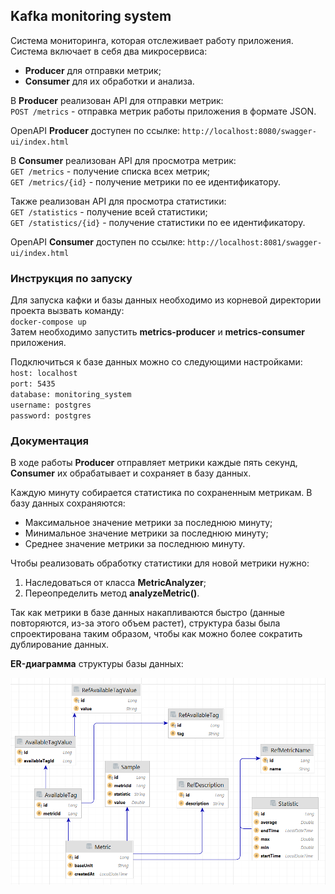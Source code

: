 ## Kafka monitoring system  
  
Система мониторинга, которая отслеживает работу приложения.  
Система включает в себя два микросервиса:  
- __Producer__ для отправки метрик;  
- __Consumer__ для их обработки и анализа.  
  
В __Producer__ реализован API для отправки метрик:  
`POST /metrics` - отправка метрик работы приложения в формате JSON.

OpenAPI __Producer__ доступен по ссылке: `http://localhost:8080/swagger-ui/index.html`  
  
В __Consumer__ реализован API для просмотра метрик:  
`GET /metrics` - получение списка всех метрик;  
`GET /metrics/{id}` - получение метрики по ее идентификатору.  
  
Также реализован API для просмотра статистики:  
`GET /statistics` - получение всей статистики;  
`GET /statistics/{id}` - получение статистики по ее идентификатору.

OpenAPI __Consumer__ доступен по ссылке: `http://localhost:8081/swagger-ui/index.html`  

### Инструкция по запуску

Для запуска кафки и базы данных необходимо из корневой директории проекта вызвать команду:  
`docker-compose up`  
Затем необходимо запустить **metrics-producer** и **metrics-consumer** приложения.

Подключиться к базе данных можно со следующими настройками:  
`host: localhost`    
`port: 5435`  
`database: monitoring_system`  
`username: postgres`    
`password: postgres`

### Документация  
  
В ходе работы __Producer__ отправляет метрики каждые пять секунд, __Consumer__ их обрабатывает и сохраняет в базу данных.  

Каждую минуту собирается статистика по сохраненным метрикам. В базу данных сохраняются:  
- Максимальное значение метрики за последнюю минуту;
- Минимальное значение метрики за последнюю минуту;  
- Среднее значение метрики за последнюю минуту.  

Чтобы реализовать обработку статистики для новой метрики нужно:  
1) Наследоваться от класса **MetricAnalyzer**;  
2) Переопределить метод **analyzeMetric()**.  

Так как метрики в базе данных накапливаются быстро (данные повторяются, из-за этого объем растет), 
структура базы была спроектирована таким образом, чтобы как можно более сократить дублирование данных.  

**ER-диаграмма** структуры базы данных:  

![er-diagram.png](er-diagram.png)

